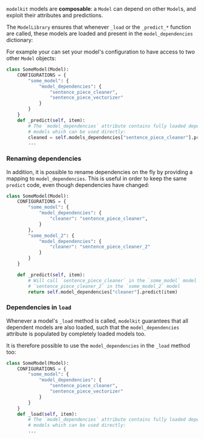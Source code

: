 `modelkit` models are **composable**: a `Model` can depend on other `Model`s, and exploit their attributes and predictions.

The `ModelLibrary` ensures that whenever `_load` or the `_predict_*` function are called, these models are loaded and present in the `model_dependencies` dictionary:

For example your can set your model's configuration to have access to two other `Model` objects:

```python
class SomeModel(Model):
    CONFIGURATIONS = {
        "some_model": {
            "model_dependencies": {
                "sentence_piece_cleaner",
                "sentence_piece_vectorizer"
            }
        }
    }
    def _predict(self, item):
        # The `model_dependencies` attribute contains fully loaded dependent
        # models which can be used directly:
        cleaned = self.models_dependencies["sentence_piece_cleaner"].predict(item["text"])
        ...
```

### Renaming dependencies

In addition, it is possible to rename dependencies on the fly by providing a mapping to `model_dependencies`. This is useful in order to keep the same `predict` code, even though dependencies have changed:

```python
class SomeModel(Model):
    CONFIGURATIONS = {
        "some_model": {
            "model_dependencies": {
                "cleaner": "sentence_piece_cleaner",
            }
        },
        "some_model_2": {
            "model_dependencies": {
                "cleaner": "sentence_piece_cleaner_2"
            }
        }
    }

    def _predict(self, item):
        # Will call `sentence_piece_cleaner` in the `some_model` model and
        # `sentence_piece_cleaner_2` in the `some_model_2` model
        return self.model_dependencies["cleaner"].predict(item)
```

### Dependencies in `load`

Whenever a model's `_load` method is called, `modelkit` guarantees that all dependent models are also loaded, such that the `model_dependencies` attribute is populated by completely loaded models too.

It is therefore possible to use the `model_dependencies` in the `_load` method too:

```python
class SomeModel(Model):
    CONFIGURATIONS = {
        "some_model": {
            "model_dependencies": {
                "sentence_piece_cleaner",
                "sentence_piece_vectorizer"
            }
        }
    }
    def _load(self, item):
        # The `model_dependencies` attribute contains fully loaded dependent
        # models which can be used directly:
        ...
```
